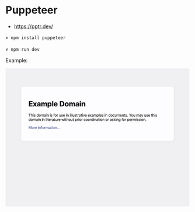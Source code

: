 # Puppeteer

- https://pptr.dev/

```shell
✗ npm install puppeteer

✗ npm run dev
```

Example:

![](./example.png)
